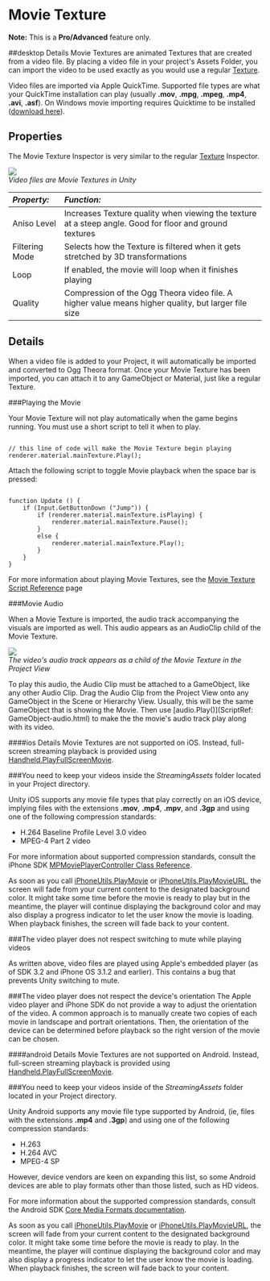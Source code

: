 Movie Texture
=============

__Note:__ This is a __Pro/Advanced__ feature only.

##desktop Details
<span class=keyword>Movie Textures</span> are animated <span class=keyword>Textures</span> that are created from a video file.  By placing a video file in your project's <span class=menu>Assets Folder</span>, you can import the video to be used exactly as you would use a regular [Texture](class-Texture2D.md).

Video files are imported via Apple QuickTime. Supported file types are what your QuickTime installation can play (usually __.mov__, __.mpg__, __.mpeg__, __.mp4__, __.avi__, __.asf__). On Windows movie importing requires Quicktime to be installed ([download here](http://www.apple.com/quicktime/download/.md)).


Properties
----------


The Movie Texture <span class=keyword>Inspector</span> is very similar to the regular [Texture](class-Texture2D.md) Inspector.


![](http://docwiki.hq.unity3d.com/uploads/Main/MovieTextureInInspector.png)  
_Video files are Movie Textures in Unity_


|**_Property:_** |**_Function:_** |
|:---|:---|
|<span class=component>Aniso Level</span> |Increases Texture quality when viewing the texture at a steep angle. Good for floor and ground textures |
|<span class=component>Filtering Mode</span> |Selects how the Texture is filtered when it gets stretched by 3D transformations |
|<span class=component>Loop</span> |If enabled, the movie will loop when it finishes playing |
|<span class=component>Quality</span> |Compression of the Ogg Theora video file.  A higher value means higher quality, but larger file size |


Details
-------


When a video file is added to your Project, it will automatically be imported and converted to <span class=keyword>Ogg Theora</span> format.  Once your Movie Texture has been imported, you can attach it to any <span class=keyword>GameObject</span> or <span class=keyword>Material</span>, just like a regular Texture.

###Playing the Movie

Your Movie Texture will not play automatically when the game begins running.  You must use a short script to tell it when to play.

````

// this line of code will make the Movie Texture begin playing
renderer.material.mainTexture.Play();

````

Attach the following script to toggle Movie playback when the space bar is pressed:

````

function Update () {
	if (Input.GetButtonDown ("Jump")) {
		if (renderer.material.mainTexture.isPlaying) {
			renderer.material.mainTexture.Pause();
		}
		else {
			renderer.material.mainTexture.Play();
		}
	}
}

````

For more information about playing Movie Textures, see the [Movie Texture Script Reference](ScriptRef:MovieTexture.html) page


###Movie Audio

When a Movie Texture is imported, the audio track accompanying the visuals are imported as well.  This audio appears as an <span class=keyword>AudioClip</span> child of the Movie Texture.


![](http://docwiki.hq.unity3d.com/uploads/Main/MovieTextureAudio.png)  
_The video's audio track appears as a child of the Movie Texture in the <span class=keyword>Project View</span>_

To play this audio, the Audio Clip must be attached to a GameObject, like any other Audio Clip.  Drag the Audio Clip from the Project View onto any GameObject in the Scene or Hierarchy View.  Usually, this will be the same GameObject that is showing the Movie.  Then use [audio.Play()](ScriptRef: GameObject-audio.html) to make the the movie's audio track play along with its video.

####ios Details
Movie Textures are not supported on iOS. Instead, full-screen streaming playback is provided using [Handheld.PlayFullScreenMovie](ScriptRef:Handheld.PlayFullScreenMovie.html).

###You need to keep your videos inside the _StreamingAssets_ folder located in your Project directory.


Unity iOS supports any movie file types that play correctly on an iOS device, implying files with the extensions __.mov__, __.mp4__, __.mpv__, and __.3gp__ and using one of the following compression standards:
* H.264 Baseline Profile Level 3.0 video
* MPEG-4 Part 2 video

For more information about supported compression standards, consult the iPhone SDK [MPMoviePlayerController Class Reference](http://developer.apple.com/library/ios/#documentation/MediaPlayer/Reference/MPMoviePlayerController_Class/MPMoviePlayerController/MPMoviePlayerController.html.md).

As soon as you call [iPhoneUtils.PlayMovie](ScriptRef:iPhoneUtils.PlayMovie.html) or [iPhoneUtils.PlayMovieURL](ScriptRef:iPhoneUtils.PlayMovie.html), the screen will fade from your current content to the designated background color. It might take some time before the movie is ready to play but in the meantime, the player will continue displaying the background color and may also display a progress indicator to let the user know the movie is loading. When playback finishes, the screen will fade back to your content.

###The video player does not respect switching to mute while playing videos

As written above, video files are played using Apple's embedded player (as of SDK 3.2 and iPhone OS 3.1.2 and earlier). This contains a bug that prevents Unity switching to mute.

###The video player does not respect the device's orientation
The Apple video player and iPhone SDK do not provide a way to adjust the orientation of the video. A common approach is to manually create two copies of each movie in landscape and portrait orientations. Then, the orientation of the device can be determined before playback so the right version of the movie can be chosen.


####android Details
Movie Textures are not supported on Android. Instead, full-screen streaming playback is provided using [Handheld.PlayFullScreenMovie](ScriptRef:Handheld.PlayFullScreenMovie.html).

###You need to keep your videos inside of the _StreamingAssets_ folder located in your Project directory.


Unity Android supports any movie file type supported by Android, (ie, files with the extensions __.mp4__ and __.3gp__) and using one of the following compression standards:
* H.263
* H.264 AVC
* MPEG-4 SP

However, device vendors are keen on expanding this list, so some Android devices are able to play formats other than those listed, such as HD videos.

For more information about the supported compression standards, consult the Android SDK [Core Media Formats documentation](http://developer.android.com/guide/appendix/media-formats.html.md).

As soon as you call [iPhoneUtils.PlayMovie](ScriptRef:iPhoneUtils.PlayMovie.html) or [iPhoneUtils.PlayMovieURL](ScriptRef:iPhoneUtils.PlayMovie.html), the screen will fade from your current content to the designated background color. It might take some time before the movie is ready to play. In the meantime, the player will continue displaying the background color and may also display a progress indicator to let the user know the movie is loading. When playback finishes, the screen will fade back to your content.

